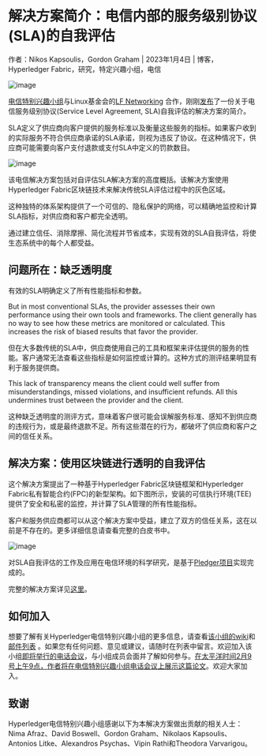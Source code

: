 # 解决方案简介：电信内部的服务级别协议(SLA)的自我评估

作者：Nikos Kapsoulis，Gordon Graham | 2023年1月4日 | 博客，Hyperledger Fabric，研究，特定兴趣小组，电信

![image](https://user-images.githubusercontent.com/89500827/211971961-da32e5cd-ad6a-4e31-a3ea-891fdfbd0033.png)


[电信特别兴趣小组](https://wiki.hyperledger.org/display/TCSIG)与Linux基金会的[LF Networking](https://www.lfnetworking.org/) 合作，刚刚[发布](https://www.hyperledger.org/learn/research)了一份关于电信服务级别协议(Service Level Agreement, SLA)自我评估的解决方案的简介。

SLA定义了供应商向客户提供的服务标准以及衡量这些服务的指标。如果客户收到的实际服务不符合供应商承诺的SLA承诺，则视为违反了协议。在这种情况下，供应商可能需要向客户支付退款或支付SLA中定义的罚款数目。

![image](https://user-images.githubusercontent.com/89500827/211970890-1cc82543-a077-4dbb-9b9a-a264bf8931e3.png)


该电信解决方案包括对自评估SLA解决方案的高度概括。该解决方案使用Hyperledger Fabric区块链技术来解决传统SLA评估过程中的灰色区域。

这种独特的体系架构提供了一个可信的、隐私保护的网络，可以精确地监控和计算SLA指标，对供应商和客户都完全透明。

通过建立信任、消除摩擦、简化流程并节省成本，实现有效的SLA自我评估，将使生态系统中的每个人都受益。

## 问题所在：缺乏透明度

有效的SLA明确定义了所有性能指标和参数。

But in most conventional SLAs, the provider assesses their own performance using their own tools and frameworks. The client generally has no way to see how these metrics are monitored or calculated. This increases the risk of biased results that favor the provider. 

但在大多数传统的SLA中，供应商使用自己的工具和框架来评估提供的服务的性能。客户通常无法查看这些指标是如何监控或计算的。这种方式的测评结果明显有利于服务提供商。

This lack of transparency means the client could well suffer from misunderstandings, missed violations, and insufficient refunds. All this undermines trust between the provider and the client. 

这种缺乏透明度的测评方式，意味着客户很可能会误解服务标准、感知不到供应商的违规行为，或是最终退款不足。所有这些潜在的行为，都破坏了供应商和客户之间的信任关系。

## 解决方案：使用区块链进行透明的自我评估

这个解决方案提出了一种基于Hyperledger Fabric区块链框架和Hyperledger Fabric私有智能合约(FPC)的新型架构。如下图所示，安装的可信执行环境(TEE)提供了安全和私密的监控，并计算了SLA管理的所有性能指标。

客户和服务供应商都可以从这个解决方案中受益，建立了双方的信任关系，这在以前是不存在的。更多详细信息请查看完整的白皮书中。

![image](https://user-images.githubusercontent.com/89500827/211970956-82708323-f789-46f4-ba6a-a968cd3c5666.png)


对SLA自我评估的工作及应用在电信环境的科学研究，是基于[Pledger项目](http://pledger-project.eu/)实现完成的。

完整的解决方案详见[这里](https://www.hyperledger.org/wp-content/uploads/2023/01/HL_SolutionsBrief_SLAs_120922.pdf)。

## 如何加入

想要了解有关Hyperledger电信特别兴趣小组的更多信息，请查看[该小组的wiki](https://wiki.hyperledger.org/display/TCSIG/)和[邮件列表](https://lists.hyperledger.org/g/telecom-sig) 。如果您有任何问题、意见或建议，请随时在列表中留言。欢迎加入该小组[即将举行的电话会议](https://lists.hyperledger.org/g/telecom-sig/calendar)，与小组成员会面并了解如何参与。[在太平洋时间2月9号上午9点，作者将在电信特别兴趣小组电话会议上展示这篇论文](https://wiki.hyperledger.org/display/TCSIG/2023+February+Event+About+Self+Assessing+SLAs)。欢迎大家加入。

## 致谢

Hyperledger电信特别兴趣小组感谢以下为本解决方案做出贡献的相关人士：Nima Afraz、David Boswell、Gordon Graham、Nikolaos Kapsoulis、Antonios Litke、Alexandros Psychas、Vipin Rathi和Theodora Varvarigou。
